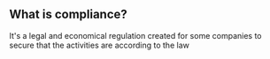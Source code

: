 
## What is compliance?

It's a legal and economical regulation created for some companies to secure that the activities are according to the law
